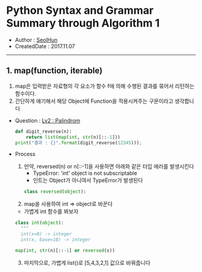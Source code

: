 # Python Syntax and Grammar Summary through Algorithm 1

- Author : [SeolHun](https://github.com/SeolHun)
- CreatedDate : 2017.11.07

---
## 1. map(function, iterable)
1. map은 입력받은 자료형의 각 요소가 함수 f에 의해 수행된 결과를 묶어서 리턴하는 함수이다.
2. 간단하게 얘기해서 해당 Object에 Function을 적용시켜주는 구문이라고 생각합니다 

- Question : [Lv2 : Palindrom](https://programmers.co.kr/learn/challenge_codes/85)
	```python
	def digit_reverse(n):
    	return list(map(int, str(n)[::-1]))
	print("결과 : {}".format(digit_reverse(12345)));
	```
- Process 
    1. 만약, reversed(n) or n[::-1]을 사용하면 아래와 같은 타입 에러를 발생시킨다
        - TypeError: 'int' object is not subscriptable
        - 인트는 Object가 아니여서 TypeError가 발생된다
        ```python
        class reversed(object):
        ```
    2. map을 사용하여 int => object로 바꾼다
    - 가볍게 int 함수를 봐보자
    ```python
    class int(object):
      """
      int(x=0) -> integer
      int(x, base=10) -> integer
    ```
    ```python
    map(int, str(n)[::-1] or reversed(s))
    ```
    
    3. 마지막으로, 가볍게 list()로 [5,4,3,2,1] 값으로 바꿔줍니다

